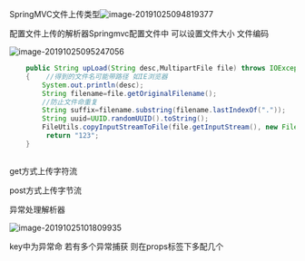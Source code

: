 SpringMVC文件上传类型![image-20191025094819377](C:\Users\lenovo\AppData\Roaming\Typora\typora-user-images\image-20191025094819377.png)

配置文件上传的解析器Springmvc配置文件中  可以设置文件大小 文件编码

![image-20191025095247056](C:\Users\lenovo\AppData\Roaming\Typora\typora-user-images\image-20191025095247056.png)

```java
	public String upLoad(String desc,MultipartFile file) throws IOException
	{    //得到的文件名可能带路径 如IE浏览器
		System.out.println(desc);
		String filename=file.getOriginalFilename();
		//防止文件命重复
		String suffix=filename.substring(filename.lastIndexOf("."));
		String uuid=UUID.randomUUID().toString();
		FileUtils.copyInputStreamToFile(file.getInputStream(), new File("E:/"+uuid+suffix));
		 return "123";
	}
	
```

 get方式上传字符流

post方式上传字节流

异常处理解析器

![image-20191025101809935](C:\Users\lenovo\AppData\Roaming\Typora\typora-user-images\image-20191025101809935.png)

key中为异常命  若有多个异常捕获 则在props标签下多配几个